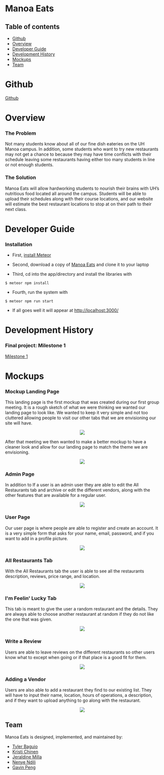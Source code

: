 # Manoa Eats

## Table of contents

* [Github](#github)
* [Overview](#overview)
* [Developer Guide](#developer-guide)
* [Development History](#development-history)
* [Mockups](#mockups)
* [Team](#team)

# Github
[Github](https://github.com/manoa-eats/manoa-eats.github.io)

# Overview
### The Problem
Not many students know about all of our fine dish eateries on the UH Manoa campus. In addition, some students who want to try new restaurants may not get a chance to because they may have time conflicts with their schedule leaving some restaurants having either too many students in line or not enough students. 

### The Solution
Manoa Eats will allow hardworking students to nourish their brains with UH’s nutritious food located all around the campus. Students will be able to upload their schedules along with their course locations, and our website will estimate the best restaurant locations to stop at on their path to their next class.

# Developer Guide 
### Installation

- First, [install Meteor](https://www.meteor.com/developers/install)

- Second, download a copy of [Manoa Eats](https://github.com/manoa-eats/manoa-eats.github.io) and clone it to your laptop

- Third, cd into the app/directory and install the libraries with 

`$ meteor npm install`

- Fourth, run the system with 

`$ meteor npm run start`

- If all goes well it will appear at [http://localhost:3000/](http://localhost:3000/)

# Development History
### Final project: Milestone 1
[Milestone 1](https://github.com/manoa-eats/manoa-eats.github.io/projects/1)

# Mockups
### Mockup Landing Page
This landing page is the first mockup that was created during our first group meeting. It is a rough sketch of what we were thinking we wanted our landing page to look like. We wanted to keep it very simple and not too cluttered allowing people to visit our other tabs that we are envisioning our site will have. 

<p align="center">
<img src="doc/landing-mockup.png">
</p>

After that meeting we then wanted to make a better mockup to have a cleaner look and allow for our landing page to match the theme we are envisioning. 

<p align="center">
<img src="images/Landing-Page.png">
</p>

### Admin Page
In addition to If a user is an admin user they are able to edit the All Restaurants tab and archive or edit the different vendors, along with the other features that are available for a regular user. 

<p align="center">
<img src="images/Admin-Page.png">
</p>

### User Page
Our user page is where people are able to register and create an account. It is a very simple form that asks for your name, email, password, and if you want to add in a profile picture. 

<p align="center">
<img src="images/User-page.png">
</p>

### All Restaurants Tab
With the All Restaurants tab the user is able to see all the restaurants description, reviews, price range, and location. 

<p align="center">
<img src="images/All-Restaurants-regular.png">
</p>

### I'm Feelin' Lucky Tab
This tab is meant to give the user a random restaurant and the details. They are always able to choose another restaurant at random if they do not like the one that was given.  

<p align="center">
<img src="images/im-feeling0lucky.png">
</p>

### Write a Review
Users are able to leave reviews on the different restaurants so other users know what to except when going or if that place is a good fit for them. 

<p align="center">
<img src="images/Write_a_Review.png">
</p>

### Adding a Vendor
Users are also able to add a restaurant they find to our existing list. They will have to input their name, location, hours of operations, a description, and if they want to upload anything to go along with the restaurant. 

<p align="center">
<img src="images/Add-Vendor.png">
</p>

## Team
Manoa Eats is designed, implemented, and maintained by:
- [Tyler Baguio](https://tylerb8.github.io)
- [Kristi Chinen](https://kristihchinen.github.io)
- [Jeraldine Milla](https://itsjerie.github.io)
- [Nenye Ndili](https://nenyehub.github.io)
- [Gavin Peng](https://devgav.github.io)
